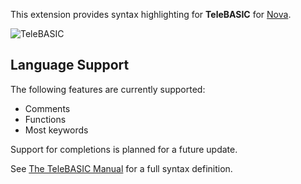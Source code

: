 This extension provides syntax highlighting for **TeleBASIC** for [Nova](https://nova.app).

![TeleBASIC](https://feen.us/8nqflv.png)

## Language Support

The following features are currently supported:

- Comments
- Functions
- Most keywords

Support for completions is planned for a future update.

See [The TeleBASIC Manual](https://github.com/telehack-foundation/.github/blob/main/basic.md) for a full syntax definition.
